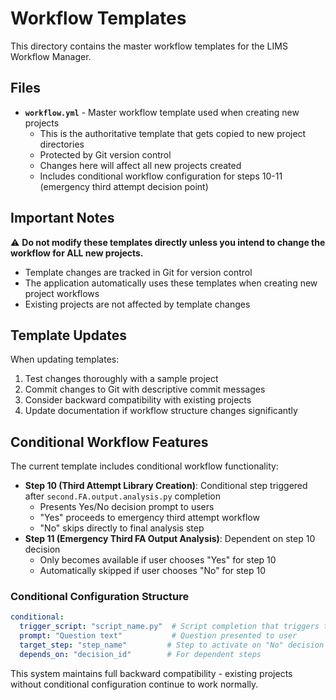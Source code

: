 # Workflow Templates

This directory contains the master workflow templates for the LIMS Workflow Manager.

## Files

- **`workflow.yml`** - Master workflow template used when creating new projects
  - This is the authoritative template that gets copied to new project directories
  - Protected by Git version control
  - Changes here will affect all new projects created
  - Includes conditional workflow configuration for steps 10-11 (emergency third attempt decision point)

## Important Notes

⚠️ **Do not modify these templates directly unless you intend to change the workflow for ALL new projects.**

- Template changes are tracked in Git for version control
- The application automatically uses these templates when creating new project workflows
- Existing projects are not affected by template changes

## Template Updates

When updating templates:
1. Test changes thoroughly with a sample project
2. Commit changes to Git with descriptive commit messages
3. Consider backward compatibility with existing projects
4. Update documentation if workflow structure changes significantly

## Conditional Workflow Features

The current template includes conditional workflow functionality:

- **Step 10 (Third Attempt Library Creation)**: Conditional step triggered after `second.FA.output.analysis.py` completion
  - Presents Yes/No decision prompt to users
  - "Yes" proceeds to emergency third attempt workflow
  - "No" skips directly to final analysis step
- **Step 11 (Emergency Third FA Output Analysis)**: Dependent on step 10 decision
  - Only becomes available if user chooses "Yes" for step 10
  - Automatically skipped if user chooses "No" for step 10

### Conditional Configuration Structure

```yaml
conditional:
  trigger_script: "script_name.py"  # Script completion that triggers the decision
  prompt: "Question text"           # Question presented to user
  target_step: "step_name"         # Step to activate on "No" decision
  depends_on: "decision_id"        # For dependent steps
```

This system maintains full backward compatibility - existing projects without conditional configuration continue to work normally.